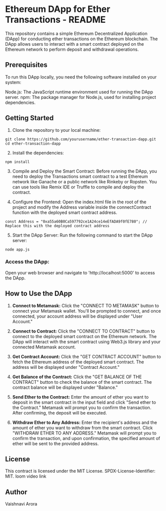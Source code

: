 # Ethereum DApp for Ether Transactions - README
This repository contains a simple Ethereum Decentralized Application (DApp) for conducting ether transactions on the Ethereum blockchain. The DApp allows users to interact with a smart contract deployed on the Ethereum network to perform deposit and withdrawal operations.

## Prerequisites
To run this DApp locally, you need the following software installed on your system:

Node.js: The JavaScript runtime environment used for running the DApp server.
npm: The package manager for Node.js, used for installing project dependencies.

## Getting Started
1. Clone the repository to your local machine:

```
git clone https://github.com/yourusername/ether-transaction-dapp.git
cd ether-transaction-dapp
```

2. Install the dependencies:

```
npm install
```

3. Compile and Deploy the Smart Contract:
Before running the DApp, you need to deploy the Transactions smart contract to a test Ethereum network like Ganache or a public network like Rinkeby or Ropsten. You can use tools like Remix IDE or Truffle to compile and deploy the contract.

4. Configure the Frontend:
Open the index.html file in the root of the project and modify the Address variable inside the connectContract function with the deployed smart contract address.
```
const Address = "0xa55a60B0Ca597792ce1A24ce14eEfADA9f0fE780"; // Replace this with the deployed contract address
```

5. Start the DApp Server:
Run the following command to start the DApp server:
```
node app.js
```

### Access the DApp:
Open your web browser and navigate to 'http://localhost:5000' to access the DApp.

## How to Use the DApp
1. **Connect to Metamask:** Click the "CONNECT TO METAMASK" button to connect your Metamask wallet. You'll be prompted to connect, and once connected, your account address will be displayed under "User Account."

2. **Connect to Contract:** Click the "CONNECT TO CONTRACT" button to connect to the deployed smart contract on the Ethereum network. The DApp will interact with the smart contract using Web3.js library and your connected Metamask account.

3. **Get Contract Account:** Click the "GET CONTRACT ACCOUNT" button to fetch the Ethereum address of the deployed smart contract. The address will be displayed under "Contract Account."

4. **Get Balance of the Contract:** Click the "GET BALANCE OF THE CONTRACT" button to check the balance of the smart contract. The contract balance will be displayed under "Balance."

5. **Send Ether to the Contract:** Enter the amount of ether you want to deposit in the smart contract in the input field and click "Send ether to the Contract." Metamask will prompt you to confirm the transaction. After confirming, the deposit will be executed.

6. **Withdraw Ether to Any Address:** Enter the recipient's address and the amount of ether you want to withdraw from the smart contract. Click "WITHDRAW ETHER TO ANY ADDRESS." Metamask will prompt you to confirm the transaction, and upon confirmation, the specified amount of ether will be sent to the provided address.

## License
This contract is licensed under the MIT License. SPDX-License-Identifier: MIT. loom video link

## Author
Vaishnavi Arora
